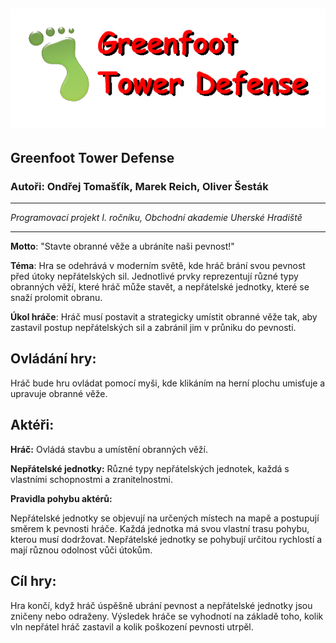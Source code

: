 ![](logoplaceholder.png)
---
## Greenfoot Tower Defense

### Autoři: Ondřej Tomašťík, Marek Reich, Oliver Šesták

---
*Programovací projekt I. ročníku, Obchodní akademie Uherské Hradiště*
***

**Motto**: "Stavte obranné věže a ubráníte naši pevnost!"

**Téma**: Hra se odehrává v moderním světě, kde hráč brání svou pevnost před útoky nepřátelských sil. Jednotlivé prvky reprezentují různé typy obranných věží, které hráč může stavět, a nepřátelské jednotky, které se snaží prolomit obranu.

**Úkol hráče**: Hráč musí postavit a strategicky umístit obranné věže tak, aby zastavil postup nepřátelských sil a zabránil jim v průniku do pevnosti.

## Ovládání hry:
Hráč bude hru ovládat pomocí myši, kde klikáním na herní plochu umisťuje a upravuje obranné věže.

## Aktéři:

**Hráč:** Ovládá stavbu a umístění obranných věží.

**Nepřátelské jednotky:** Různé typy nepřátelských jednotek, každá s vlastními schopnostmi a zranitelnostmi.



**Pravidla pohybu aktérů:**

Nepřátelské jednotky se objevují na určených místech na mapě a postupují směrem k pevnosti hráče.
Každá jednotka má svou vlastní trasu pohybu, kterou musí dodržovat.
Nepřátelské jednotky se pohybují určitou rychlostí a mají různou odolnost vůči útokům.

## Cíl hry: 
Hra končí, když hráč úspěšně ubrání pevnost a nepřátelské jednotky jsou zničeny nebo odraženy. Výsledek hráče se vyhodnotí na základě toho, kolik vln nepřátel hráč zastavil a kolik poškození pevnosti utrpěl.
